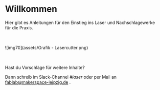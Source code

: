 # Willkommen

Hier gibt es Anleitungen für den Einstieg ins Laser und Nachschlagewerke für die Praxis.

<br><br>
![img70](assets/Grafik - Lasercutter.png)

<br><br>
Hast du Vorschläge für weitere Inhalte?

Dann schreib im Slack-Channel *#laser* oder per Mail an [fablab@makerspace-leipzig.de](mailto:fablab@makerspace-leipzig.de) .